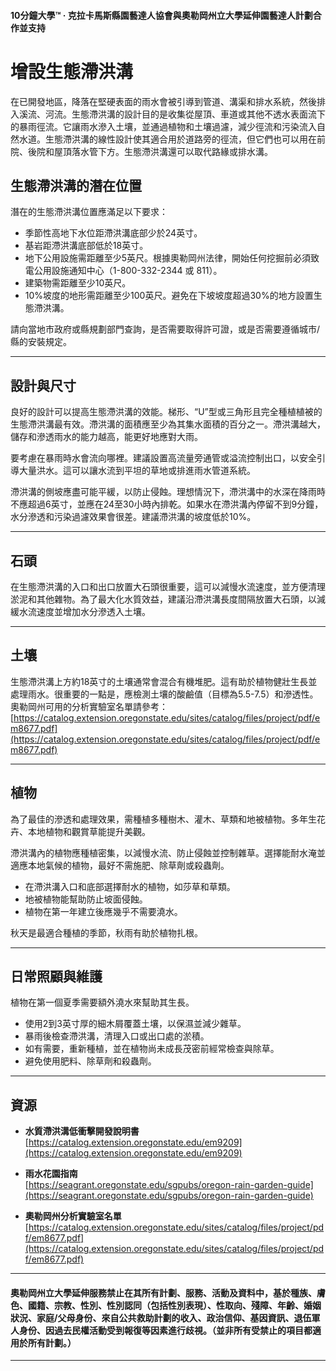 #### 10分鐘大學™ · 克拉卡馬斯縣園藝達人協會與奧勒岡州立大學延伸園藝達人計劃合作並支持

# 增設生態滯洪溝

在已開發地區，降落在堅硬表面的雨水會被引導到管道、溝渠和排水系統，然後排入溪流、河流。生態滯洪溝的設計目的是收集從屋頂、車道或其他不透水表面流下的暴雨徑流。它讓雨水滲入土壤，並通過植物和土壤過濾，減少徑流和污染流入自然水道。生態滯洪溝的線性設計使其適合用於道路旁的徑流，但它們也可以用在前院、後院和屋頂落水管下方。生態滯洪溝還可以取代路緣或排水溝。

## 生態滯洪溝的潛在位置

潛在的生態滯洪溝位置應滿足以下要求：

- 季節性高地下水位距滯洪溝底部少於24英寸。
- 基岩距滯洪溝底部低於18英寸。
- 地下公用設施需距離至少5英尺。根據奧勒岡州法律，開始任何挖掘前必須致電公用設施通知中心（1-800-332-2344 或 811）。
- 建築物需距離至少10英尺。
- 10%坡度的地形需距離至少100英尺。避免在下坡坡度超過30%的地方設置生態滯洪溝。

請向當地市政府或縣規劃部門查詢，是否需要取得許可證，或是否需要遵循城市/縣的安裝規定。

---

## 設計與尺寸

良好的設計可以提高生態滯洪溝的效能。梯形、“U”型或三角形且完全種植植被的生態滯洪溝最有效。滯洪溝的面積應至少為其集水面積的百分之一。滯洪溝越大，儲存和滲透雨水的能力越高，能更好地應對大雨。

要考慮在暴雨時水會流向哪裡。建議設置高流量旁通管或溢流控制出口，以安全引導大量洪水。這可以讓水流到平坦的草地或排進雨水管道系統。

滯洪溝的側坡應盡可能平緩，以防止侵蝕。理想情況下，滯洪溝中的水深在降雨時不應超過6英寸，並應在24至30小時內排乾。如果水在滯洪溝內停留不到9分鐘，水分滲透和污染過濾效果會很差。建議滯洪溝的坡度低於10%。

---

## 石頭

在生態滯洪溝的入口和出口放置大石頭很重要，這可以減慢水流速度，並方便清理淤泥和其他雜物。為了最大化水質效益，建議沿滯洪溝長度間隔放置大石頭，以減緩水流速度並增加水分滲透入土壤。

---

## 土壤

生態滯洪溝上方約18英寸的土壤通常會混合有機堆肥。這有助於植物健壯生長並處理雨水。很重要的一點是，應檢測土壤的酸鹼值（目標為5.5-7.5）和滲透性。奧勒岡州可用的分析實驗室名單請參考：  
[https://catalog.extension.oregonstate.edu/sites/catalog/files/project/pdf/em8677.pdf](https://catalog.extension.oregonstate.edu/sites/catalog/files/project/pdf/em8677.pdf)

---

## 植物

為了最佳的滲透和處理效果，需種植多種樹木、灌木、草類和地被植物。多年生花卉、本地植物和觀賞草能提升美觀。

滯洪溝內的植物應種植密集，以減慢水流、防止侵蝕並控制雜草。選擇能耐水淹並適應本地氣候的植物，最好不需施肥、除草劑或殺蟲劑。

- 在滯洪溝入口和底部選擇耐水的植物，如莎草和草類。
- 地被植物能幫助防止坡面侵蝕。
- 植物在第一年建立後應幾乎不需要澆水。

秋天是最適合種植的季節，秋雨有助於植物扎根。

---

## 日常照顧與維護

植物在第一個夏季需要額外澆水來幫助其生長。

- 使用2到3英寸厚的細木屑覆蓋土壤，以保濕並減少雜草。
- 暴雨後檢查滯洪溝，清理入口或出口處的淤積。
- 如有需要，重新種植，並在植物尚未成長茂密前經常檢查與除草。
- 避免使用肥料、除草劑和殺蟲劑。

---

## 資源

- **水質滯洪溝低衝擊開發說明書**  
  [https://catalog.extension.oregonstate.edu/em9209](https://catalog.extension.oregonstate.edu/em9209)

- **雨水花園指南**  
  [https://seagrant.oregonstate.edu/sgpubs/oregon-rain-garden-guide](https://seagrant.oregonstate.edu/sgpubs/oregon-rain-garden-guide)

- **奧勒岡州分析實驗室名單**  
  [https://catalog.extension.oregonstate.edu/sites/catalog/files/project/pdf/em8677.pdf](https://catalog.extension.oregonstate.edu/sites/catalog/files/project/pdf/em8677.pdf)

---

#### 奧勒岡州立大學延伸服務禁止在其所有計劃、服務、活動及資料中，基於種族、膚色、國籍、宗教、性別、性別認同（包括性別表現）、性取向、殘障、年齡、婚姻狀況、家庭/父母身份、來自公共救助計劃的收入、政治信仰、基因資訊、退伍軍人身份、因過去民權活動受到報復等因素進行歧視。（並非所有受禁止的項目都適用於所有計劃。）
---
